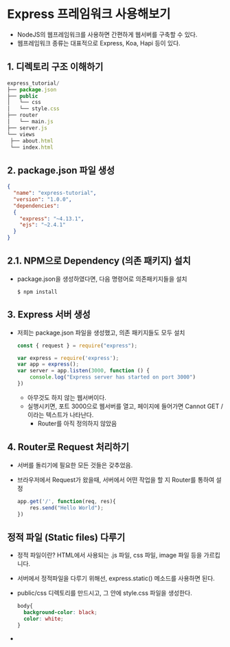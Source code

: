 # Express 프레임워크 사용해보기

- NodeJS의 웹프레임워크를 사용하면 간편하게 웹서버를 구축할 수 있다.
- 웹프레임워크 종류는 대표적으로 Express, Koa, Hapi 등이 있다.



## 1. 디렉토리 구조 이해하기

```javascript
express_tutorial/
├── package.json
├── public
│   └── css
│   └── style.css
├── router
│   └── main.js
├── server.js
└── views
 ├── about.html
 └── index.html
```



## 2. package.json 파일 생성

```json
{
  "name": "express-tutorial",
  "version": "1.0.0",
  "dependencies": 
  {
    "express": "~4.13.1",
    "ejs": "~2.4.1"    
  }
}
```



## 2.1. NPM으로 Dependency (의존 패키지) 설치

- package.json을 생성하였다면, 다음 명령어로 의존패키지들을 설치

  ```shell
  $ npm install
  ```



## 3. Express 서버 생성

- 저희는 package.json 파일을 생성했고, 의존 패키지들도 모두 설치

  ```javascript
  const { request } = require("express");
  
  var express = require('express');
  var app = express();
  var server = app.listen(3000, function () {
      console.log("Express server has started on port 3000")
  })
  ```

  - 아무것도 하지 않는 웹서버이다.
  - 실행시키면, 포트 3000으로 웹서버를 열고, 페이지에 들어가면 Cannot GET / 이라는 텍스트가 나타난다.
    - Router를 아직 정의하지 않았음



## 4. Router로 Request 처리하기

- 서버를 돌리기에 필요한 모든 것들은 갖추었음.

- 브라우저에서 Request가 왔을때, 서버에서 어떤 작업을 할 지 Router를 통하여 설정

  ```javascript
  app.get('/', function(req, res){
      res.send("Hello World");
  })
  ```

  



## 정적 파일 (Static files) 다루기

- 정적 파일이란? HTML에서 사용되는 .js 파일, css 파일, image 파일 등을 가르킵니다.

- 서버에서 정적파일을 다루기 위해선, express.static() 메소드를 사용하면 된다.

- public/css 디렉토리를 만드시고, 그 안에 style.css 파일을 생성한다.

  ```css
  body{
  	background-color: black;
  	color: white;
  }
  ```

- 

